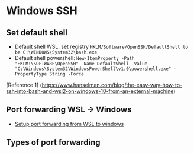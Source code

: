 # Windows SSH

## Set default shell

- Default shell WSL: set registry `HKLM/Software/OpenSSH/DefaultShell to be C:\WINDOWS\System32\bash.exe`
- Default shell powershell: `New-ItemProperty -Path "HKLM:\SOFTWARE\OpenSSH" -Name DefaultShell -Value "C:\Windows\System32\WindowsPowerShell\v1.0\powershell.exe" -PropertyType String -Force`

[Reference 1] (https://www.hanselman.com/blog/the-easy-way-how-to-ssh-into-bash-and-wsl2-on-windows-10-from-an-external-machine)

## Port forwarding WSL -> Windows

- [Setup port forwarding from WSL to windows](https://abdus.dev/posts/fixing-wsl2-localhost-access-issue/)

## Types of port forwarding

[](https://iximiuz.com/en/posts/ssh-tunnels/)